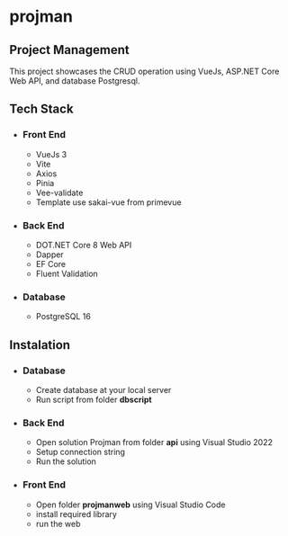# projman

<h2>Project Management</h2>

This project showcases the CRUD operation using VueJs, ASP.NET Core Web API, and database Postgresql.

<h2>Tech Stack</h2>

- ### Front End

  - VueJs 3
  - Vite
  - Axios
  - Pinia
  - Vee-validate
  - Template use <a ref="https://github.com/primefaces/sakai-vue">sakai-vue</a> from primevue

- ### Back End

  - DOT.NET Core 8 Web API
  - Dapper
  - EF Core
  - Fluent Validation

- ### Database
  - PostgreSQL 16

<h2>Instalation</h2>

- ### Database

  - Create database at your local server
  - Run script from folder **dbscript**

- ### Back End

  - Open solution Projman from folder **api** using Visual Studio 2022
  - Setup connection string
  - Run the solution

- ### Front End
  - Open folder **projmanweb** using Visual Studio Code
  - install required library
  - run the web
